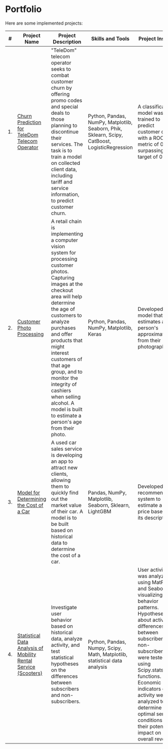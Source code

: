 # Portfolio

Here are some implemented projects:

| #    | Project Name | Project Description | Skills and Tools | Project Insights |
|------|--------------|---------------------|------------------|------------------|
| 1.   | [Churn Prediction for TeleDom Telecom Operator](https://github.com/Marinatsv07/Portfolio/tree/main/Classification_of_TeleDom_churn) | "TeleDom" telecom operator seeks to combat customer churn by offering promo codes and special deals to those planning to discontinue their services. The task is to train a model on collected client data, including tariff and service information, to predict customer churn. | Python, Pandas, NumPy, Matplotlib, Seaborn, Phik, Sklearn, Scipy, CatBoost, LogisticRegression | A classification model was trained to predict customer churn with a ROC_AUC metric of 0.93, surpassing the target of 0.85. |
| 2.   | [Customer Photo Processing](https://github.com/Marinatsv07/Portfolio/tree/main/Processing_client_photos) | A retail chain is implementing a computer vision system for processing customer photos. Capturing images at the checkout area will help determine the age of customers to analyze purchases and offer products that might interest customers of that age group, and to monitor the integrity of cashiers when selling alcohol. A model is built to estimate a person's age from their photo. | Python, Pandas, NumPy, Matplotlib, Keras| Developed a model that estimates a person's approximate age from their photograph. |
| 3.   | [Model for Determining the Cost of a Car](https://github.com/Marinatsv07/Portfolio/tree/main/Reccomendation_system_of_car_price) | A used car sales service is developing an app to attract new clients, allowing them to quickly find out the market value of their car. A model is to be built based on historical data to determine the cost of a car. | Pandas, NumPy, Matplotlib, Seaborn, Sklearn, LightGBM | Developed a recommendation system to estimate a car's price based on its description. |
| 4.   | [Statistical Data Analysis of Mobility Rental Service (Scooters)](https://github.com/Marinatsv07/Portfolio/tree/main/Statistical_analysis_of_renting_service) | Investigate user behavior based on historical data, analyze activity, and test statistical hypotheses on the differences between subscribers and non-subscribers. | Python, Pandas, Numpy, Scipy, Math, Matplotlib, statistical data analysis | User activity was analyzed using MatPlotLib and Seaborn for visualizing behavior patterns. Hypotheses about activity differences between subscribers and non-subscribers were tested using Scipy.stats functions. Economic indicators of activity were analyzed to determine optimal service conditions and their potential impact on overall revenue. |








